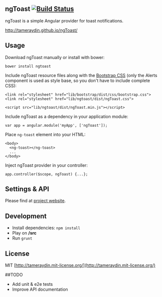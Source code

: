 ## ngToast [![Build Status](http://img.shields.io/travis/tameraydin/ngToast/master.svg?style=flat)](https://travis-ci.org/tameraydin/ngToast)

ngToast is a simple Angular provider for toast notifications.

http://tameraydin.github.io/ngToast/

## Usage

Download ngToast manually or install with bower:

```bower install ngtoast```

Include ngToast resource files along with the [Bootstrap CSS](http://getbootstrap.com/) (only the Alerts component is used as style base, so you don't have to include complete CSS):
```
<link rel="stylesheet" href="lib/bootstrap/dist/css/bootstrap.css">
<link rel="stylesheet" href="lib/ngtoast/dist/ngToast.css">

<script src="lib/ngtoast/dist/ngToast.min.js"></script>
```

Include ngToast as a dependency in your application module:

```
var app = angular.module('myApp', ['ngToast']);
```

Place ```ng-toast``` element into your HTML:
```
<body>
  <ng-toast></ng-toast>
  ...
</body>
```

Inject ngToast provider in your controller:

```
app.controller($scope, ngToast) {...};
```

## Settings & API

Please find at [project website](http://tameraydin.github.io/ngToast/#api).

## Development

* Install dependencies: `npm install`
* Play on **/src**
* Run `grunt`

## License

MIT [http://tameraydin.mit-license.org/](http://tameraydin.mit-license.org/)


##TODO
- Add unit & e2e tests
- Improve API documentation
